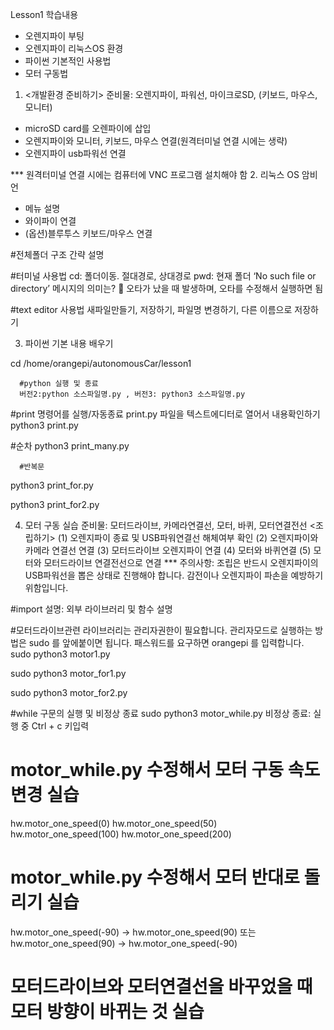 Lesson1
학습내용
-	오렌지파이 부팅
-	오렌지파이 리눅스OS 환경 
-	파이썬 기본적인 사용법
-	모터 구동법

1.	<개발환경 준비하기>
준비물: 오렌지파이, 파워선, 마이크로SD, (키보드, 마우스, 모니터)
-	microSD card를 오렌파이에 삽입
-	오렌지파이와 모니터, 키보드, 마우스 연결(원격터미널 연결 시에는 생략)
-	오렌지파이 usb파워선 연결

*** 원격터미널 연결 시에는 컴퓨터에 VNC 프로그램 설치해야 함
2.	리눅스 OS 암비언 
-	메뉴 설명
-	와이파이 연결
-	(옵션)블루투스 키보드/마우스 연결

#전체폴더 구조 간략 설명

#터미널 사용법
cd: 폴더이동. 절대경로, 상대경로
pwd: 현재 폴더 
‘No such file or directory’ 메시지의 의미는?
	오타가 났을 때 발생하며, 오타를 수정해서 실행하면 됨

#text editor 사용법
새파일만들기, 저장하기, 파일명 변경하기, 다른 이름으로 저장하기

3.	파이썬 기본 내용 배우기

cd /home/orangepi/autonomousCar/lesson1

      #python 실행 및 종료
      버전2:python 소스파일명.py , 버전3: python3 소스파일명.py
      
#print 명령어를 실행/자동종료
print.py 파일을 텍스트에디터로 열어서 내용확인하기
python3 print.py

#순차 
python3 print_many.py

      #반복문
python3 print_for.py

python3 print_for2.py


4.	모터 구동 실습
준비물: 모터드라이브, 카메라연결선, 모터, 바퀴, 모터연결전선
<조립하기>
(1)	오렌지파이 종료 및 USB파워연결선 해체여부 확인
(2)	오렌지파이와 카메라 연결선 연결
(3)	모터드라이브 오렌지파이 연결
(4)	모터와 바퀴연결
(5)	모터와 모터드라이브 연결전선으로 연결
*** 주의사항: 조립은 반드시 오렌지파이의 USB파워선을 뽑은 상태로 진행해야 합니다. 감전이나 오렌지파이 파손을 예방하기 위함입니다.

#import 설명: 외부 라이브러리 및 함수 설명

#모터드라이브관련 라이브러리는 관리자권한이 필요합니다. 관리자모드로 실행하는 방법은 sudo 를 앞에붙이면 됩니다. 패스워드를  요구하면  orangepi   를  입력합니다.
sudo python3 motor1.py

sudo python3 motor_for1.py

sudo python3 motor_for2.py

#while 구문의 실행 및 비정상 종료
sudo python3 motor_while.py
비정상 종료: 실행 중 Ctrl + c  키입력

# motor_while.py 수정해서 모터 구동 속도 변경 실습
hw.motor_one_speed(0)
hw.motor_one_speed(50)
hw.motor_one_speed(100)
hw.motor_one_speed(200)

# motor_while.py 수정해서 모터 반대로 돌리기 실습
hw.motor_one_speed(-90) -> hw.motor_one_speed(90)
또는 hw.motor_one_speed(90) -> hw.motor_one_speed(-90)

# 모터드라이브와 모터연결선을 바꾸었을 때 모터 방향이 바뀌는 것 실습

